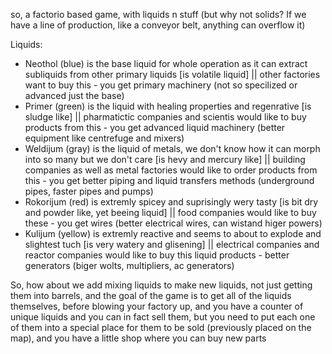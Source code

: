 so, a factorio based game, with liquids n stuff (but why not solids? If we have a line of production, like a conveyor belt, anything can overflow it)

Liquids:
- Neothol (blue) is the base liquid for whole operation as it can extract subliquids from other primary liquids [is volatile liquid] || other factories want to buy this - you get primary machinery (not so specilized or advanced just the base)
- Primer (green) is the liquid with healing properties and regenrative [is sludge like] || pharmatictic companies and scientis would like to buy products from this - you get advanced liquid machinery (better equipment like centrefuge and mixers)
- Weldijum (gray) is the liquid of metals, we don't know how it can morph into so many but we don't care [is hevy and mercury like] || building companies as well as metal factories would like to order products from this - you get better piping and liquid transfers methods (underground pipes, faster pipes and pumps)
- Rokorijum (red) is extremly spicey and suprisingly wery tasty [is bit dry and powder like, yet beeing liquid] || food companies would like to buy these - you get wires (better electrical wires, can wistand higer powers)
- Kulijum (yellow) is extremly reactive and seems to about to explode and slightest tuch [is very watery and glisening] || electrical companies and reactor companies would like to buy this liquid products - better generators (biger wolts, multipliers, ac generators)


So, how about we add mixing liquids to make new liquids, not just getting them into barrels, and the goal of the game is to get all of the liquids themselves, before blowing your factory up, and you have a counter of unique liquids and you can in fact sell them, but you need to put each one of them into a special place for them to be sold (previously placed on the map), and you have a little shop where you can buy new parts